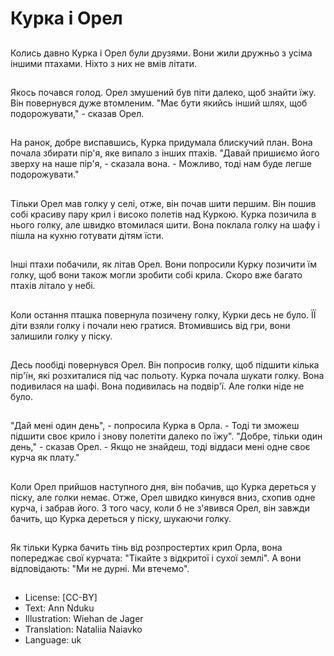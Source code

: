 # Курка і Орел

##
Колись давно Курка і Орел були друзями. Вони жили дружньо з усіма іншими птахами. Ніхто з них не вмів літати.

##
Якось почався голод. Орел змушений був піти далеко, щоб знайти їжу. Він повернувся дуже втомленим. "Має бути якийсь інший шлях, щоб подорожувати," - сказав Орел.

##
На ранок, добре виспавшись, Курка придумала блискучий план. Вона почала збирати пір'я, яке випало з інших птахів. "Давай пришиємо його зверху на наше пір'я, - сказала вона. - Можливо, тоді нам буде легше подорожувати."

##
Тільки Орел мав голку у селі, отже, він почав шити першим. Він пошив собі красиву пару крил і високо полетів над Куркою. Курка позичила в нього голку, але швидко втомилася шити. Вона поклала голку на шафу і пішла на кухню готувати дітям їсти.

##
Інші птахи побачили, як літав Орел. Вони попросили Курку позичити їм голку, щоб вони також могли зробити собі крила. Скоро вже багато птахів літало у небі.

##
Коли остання пташка повернула позичену голку, Курки десь не було. ЇЇ діти взяли голку і почали нею гратися. Втомившись від гри, вони залишили голку у піску.

##
Десь пообіді повернувся Орел. Він попросив голку, щоб підшити кілька пір'їн, які розхиталися під час польоту. Курка почала шукати голку. Вона подивилася на шафі. Вона подивилась на подвір'ї. Але голки ніде не було.

##
"Дай мені один день", - попросила Курка в Орла. - Тоді ти зможеш підшити своє крило і знову полетіти далеко по їжу". "Добре, тільки один день," - сказав Орел. - Якщо не знайдеш, тоді віддаси мені одне своє курча як плату."

##
Коли Орел прийшов наступного дня, він побачив, що Курка дереться у піску, але голки немає. Отже, Орел швидко кинувся вниз, схопив одне курча, і забрав його. З того часу, коли б не з'явився Орел, він завжди бачить, що Курка дереться у піску, шукаючи голку.

##
Як тільки Курка бачить тінь від розпростертих крил Орла, вона попереджає свої курчата: "Тікайте з відкритої і сухої землі". А вони відповідають: "Ми не дурні. Ми втечемо".

##
* License: [CC-BY]
* Text: Ann Nduku
* Illustration: Wiehan de Jager
* Translation: Nataliia Naiavko
* Language: uk
